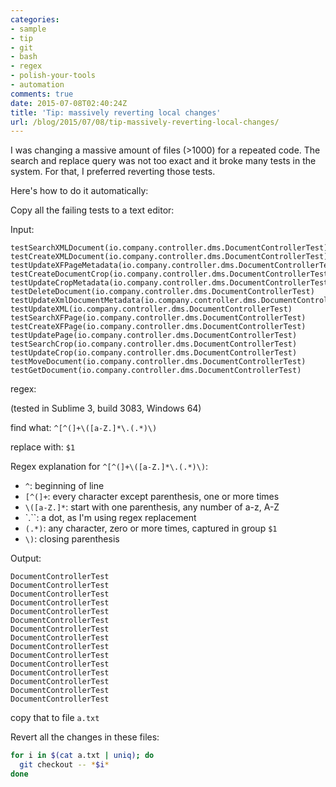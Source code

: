 ```yaml
---
categories:
- sample
- tip
- git
- bash
- regex
- polish-your-tools
- automation
comments: true
date: 2015-07-08T02:40:24Z
title: 'Tip: massively reverting local changes'
url: /blog/2015/07/08/tip-massively-reverting-local-changes/
---
```


I was changing a massive amount of files (>1000) for a repeated code. The search and replace query was not too exact and it broke many tests in the system. For that, I preferred reverting those tests.

Here's how to do it automatically:

Copy all the failing tests to a text editor:

Input:

```
testSearchXMLDocument(io.company.controller.dms.DocumentControllerTest)
testCreateXMLDocument(io.company.controller.dms.DocumentControllerTest)
testUpdateXFPageMetadata(io.company.controller.dms.DocumentControllerTest)
testCreateDocumentCrop(io.company.controller.dms.DocumentControllerTest)
testUpdateCropMetadata(io.company.controller.dms.DocumentControllerTest)
testDeleteDocument(io.company.controller.dms.DocumentControllerTest)
testUpdateXmlDocumentMetadata(io.company.controller.dms.DocumentControllerTest)
testUpdateXML(io.company.controller.dms.DocumentControllerTest)
testSearchXFPage(io.company.controller.dms.DocumentControllerTest)
testCreateXFPage(io.company.controller.dms.DocumentControllerTest)
testUpdatePage(io.company.controller.dms.DocumentControllerTest)
testSearchCrop(io.company.controller.dms.DocumentControllerTest)
testUpdateCrop(io.company.controller.dms.DocumentControllerTest)
testMoveDocument(io.company.controller.dms.DocumentControllerTest)
testGetDocument(io.company.controller.dms.DocumentControllerTest)
```

regex:

(tested in Sublime 3, build 3083, Windows 64)

find what: ``^[^(]+\([a-Z.]*\.(.*)\)``

replace with: ``$1``

Regex explanation for ``^[^(]+\([a-Z.]*\.(.*)\)``: 

  * ``^``: beginning of line
  * ``[^(]+``: every character except parenthesis, one or more times
  * ``\([a-Z.]*``: start with one parenthesis, any number of a-z, A-Z
  * `\.``: a dot, as I'm using regex replacement
  * ``(.*)``: any character, zero or more times, captured in group ``$1``
  * ``\)``: closing parenthesis

Output:

```
DocumentControllerTest
DocumentControllerTest
DocumentControllerTest
DocumentControllerTest
DocumentControllerTest
DocumentControllerTest
DocumentControllerTest
DocumentControllerTest
DocumentControllerTest
DocumentControllerTest
DocumentControllerTest
DocumentControllerTest
DocumentControllerTest
DocumentControllerTest
DocumentControllerTest
```

copy that to file ``a.txt``

Revert all the changes in these files:

```bash
for i in $(cat a.txt | uniq); do
  git checkout -- *$i*
done
```

